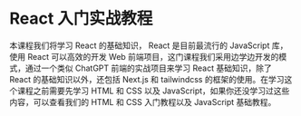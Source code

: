 # React 入门实战教程

本课程我们将学习 React 的基础知识， React 是目前最流行的 JavaScript 库，使用 React 可以高效的开发 Web 前端项目，这门课程我们采用边学边开发的模式，通过一个类似 ChatGPT 前端的实战项目来学习 React 基础知识，除了 React 的基础知识以外，还包括 Next.js 和 tailwindcss 的框架的使用。在学习这个课程之前需要先学习 HTML 和 CSS 以及 JavaScript，如果你还没学习过这些内容，可以查看我们的 HTML 和 CSS 入门教程以及 JavaScript 基础教程。
